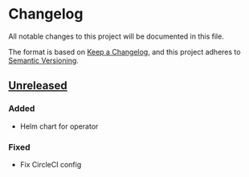 # Changelog

All notable changes to this project will be documented in this file.

The format is based on [Keep a Changelog](https://keepachangelog.com/en/1.0.0/),
and this project adheres to [Semantic Versioning](https://semver.org/spec/v2.0.0.html).



## [Unreleased]

### Added

- Helm chart for operator
 
### Fixed
- Fix CircleCI config

[Unreleased]: https://github.com/giantswarm/teleport-operator/tree/main
